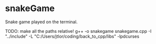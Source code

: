 # snakeGame
Snake game played on the terminal.

TODO: make all the paths relative!
g++ -o snakegame snakegame.cpp -I "../include" -L "C:/Users/jtlor/coding/back_to_cpp/libs" -lpdcurses